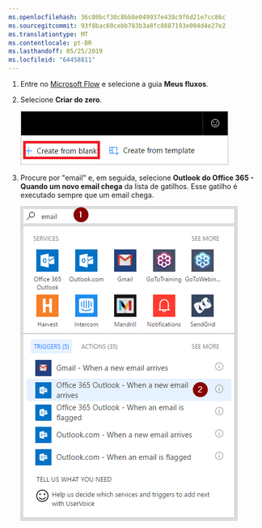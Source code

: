 ```yaml
---
ms.openlocfilehash: 36c80bcf30c8bb8e049937e438c9f6d21e7cc86c
ms.sourcegitcommit: 93f8bac60cebb783b3a8fc8887193e094d4e27e2
ms.translationtype: MT
ms.contentlocale: pt-BR
ms.lasthandoff: 05/25/2019
ms.locfileid: "64458811"
---
```

1. Entre no [Microsoft Flow](https://flow.microsoft.com) e selecione a guia **Meus fluxos**.
2. Selecione **Criar do zero**.
   
    ![Fluxo em branco](media/email-triggers/email-triggers-create-blank.png)
3. Procure por "email" e, em seguida, selecione **Outlook do Office 365 - Quando um novo email chega** da lista de gatilhos. Esse gatilho é executado sempre que um email chega.
   
    ![Pesquisar por email](media/email-triggers/email-triggers-1.png)

